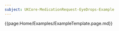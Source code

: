 ```yaml
---
subject: UKCore-MedicationRequest-EyeDrops-Example
---
```

{{page:Home/Examples/ExampleTemplate.page.md}}
